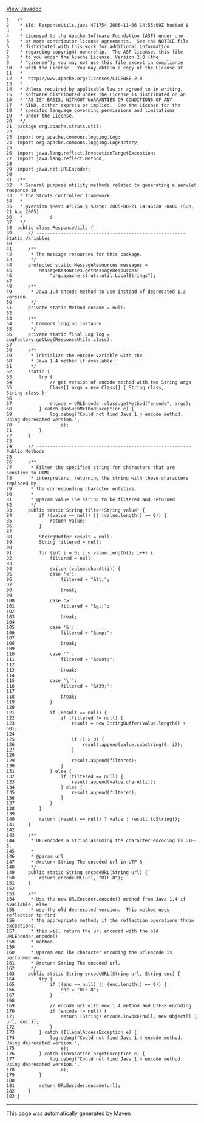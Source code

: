 [View Javadoc](../../../../../apidocs/org/apache/struts/util/ResponseUtils.html.md)


    1   /*
    2    * $Id: ResponseUtils.java 471754 2006-11-06 14:55:09Z husted $
    3    *
    4    * Licensed to the Apache Software Foundation (ASF) under one
    5    * or more contributor license agreements.  See the NOTICE file
    6    * distributed with this work for additional information
    7    * regarding copyright ownership.  The ASF licenses this file
    8    * to you under the Apache License, Version 2.0 (the
    9    * "License"); you may not use this file except in compliance
    10   * with the License.  You may obtain a copy of the License at
    11   *
    12   *  http://www.apache.org/licenses/LICENSE-2.0
    13   *
    14   * Unless required by applicable law or agreed to in writing,
    15   * software distributed under the License is distributed on an
    16   * "AS IS" BASIS, WITHOUT WARRANTIES OR CONDITIONS OF ANY
    17   * KIND, either express or implied.  See the License for the
    18   * specific language governing permissions and limitations
    19   * under the License.
    20   */
    21  package org.apache.struts.util;
    22  
    23  import org.apache.commons.logging.Log;
    24  import org.apache.commons.logging.LogFactory;
    25  
    26  import java.lang.reflect.InvocationTargetException;
    27  import java.lang.reflect.Method;
    28  
    29  import java.net.URLEncoder;
    30  
    31  /**
    32   * General purpose utility methods related to generating a servlet response in
    33   * the Struts controller framework.
    34   *
    35   * @version $Rev: 471754 $ $Date: 2005-08-21 14:46:28 -0400 (Sun, 21 Aug 2005)
    36   *          $
    37   */
    38  public class ResponseUtils {
    39      // ------------------------------------------------------- Static Variables
    40  
    41      /**
    42       * The message resources for this package.
    43       */
    44      protected static MessageResources messages =
    45          MessageResources.getMessageResources(
    46              "org.apache.struts.util.LocalStrings");
    47  
    48      /**
    49       * Java 1.4 encode method to use instead of deprecated 1.3 version.
    50       */
    51      private static Method encode = null;
    52  
    53      /**
    54       * Commons logging instance.
    55       */
    56      private static final Log log = LogFactory.getLog(ResponseUtils.class);
    57  
    58      /**
    59       * Initialize the encode variable with the
    60       * Java 1.4 method if available.
    61       */
    62      static {
    63          try {
    64              // get version of encode method with two String args
    65              Class[] args = new Class[] { String.class, String.class };
    66  
    67              encode = URLEncoder.class.getMethod("encode", args);
    68          } catch (NoSuchMethodException e) {
    69              log.debug("Could not find Java 1.4 encode method.  Using deprecated version.",
    70                  e);
    71          }
    72      }
    73  
    74      // --------------------------------------------------------- Public Methods
    75  
    76      /**
    77       * Filter the specified string for characters that are senstive to HTML
    78       * interpreters, returning the string with these characters replaced by
    79       * the corresponding character entities.
    80       *
    81       * @param value The string to be filtered and returned
    82       */
    83      public static String filter(String value) {
    84          if ((value == null) || (value.length() == 0)) {
    85              return value;
    86          }
    87  
    88          StringBuffer result = null;
    89          String filtered = null;
    90  
    91          for (int i = 0; i < value.length(); i++) {
    92              filtered = null;
    93  
    94              switch (value.charAt(i)) {
    95              case '<':
    96                  filtered = "&lt;";
    97  
    98                  break;
    99  
    100             case '>':
    101                 filtered = "&gt;";
    102 
    103                 break;
    104 
    105             case '&':
    106                 filtered = "&amp;";
    107 
    108                 break;
    109 
    110             case '"':
    111                 filtered = "&quot;";
    112 
    113                 break;
    114 
    115             case '\'':
    116                 filtered = "&#39;";
    117 
    118                 break;
    119             }
    120 
    121             if (result == null) {
    122                 if (filtered != null) {
    123                     result = new StringBuffer(value.length() + 50);
    124 
    125                     if (i > 0) {
    126                         result.append(value.substring(0, i));
    127                     }
    128 
    129                     result.append(filtered);
    130                 }
    131             } else {
    132                 if (filtered == null) {
    133                     result.append(value.charAt(i));
    134                 } else {
    135                     result.append(filtered);
    136                 }
    137             }
    138         }
    139 
    140         return (result == null) ? value : result.toString();
    141     }
    142 
    143     /**
    144      * URLencodes a string assuming the character encoding is UTF-8.
    145      *
    146      * @param url
    147      * @return String The encoded url in UTF-8
    148      */
    149     public static String encodeURL(String url) {
    150         return encodeURL(url, "UTF-8");
    151     }
    152 
    153     /**
    154      * Use the new URLEncoder.encode() method from Java 1.4 if available, else
    155      * use the old deprecated version.  This method uses reflection to find
    156      * the appropriate method; if the reflection operations throw exceptions,
    157      * this will return the url encoded with the old URLEncoder.encode()
    158      * method.
    159      *
    160      * @param enc The character encoding the urlencode is performed on.
    161      * @return String The encoded url.
    162      */
    163     public static String encodeURL(String url, String enc) {
    164         try {
    165             if ((enc == null) || (enc.length() == 0)) {
    166                 enc = "UTF-8";
    167             }
    168 
    169             // encode url with new 1.4 method and UTF-8 encoding
    170             if (encode != null) {
    171                 return (String) encode.invoke(null, new Object[] { url, enc });
    172             }
    173         } catch (IllegalAccessException e) {
    174             log.debug("Could not find Java 1.4 encode method.  Using deprecated version.",
    175                 e);
    176         } catch (InvocationTargetException e) {
    177             log.debug("Could not find Java 1.4 encode method. Using deprecated version.",
    178                 e);
    179         }
    180 
    181         return URLEncoder.encode(url);
    182     }
    183 }

------------------------------------------------------------------------

This page was automatically generated by [Maven](http://maven.apache.org/)
